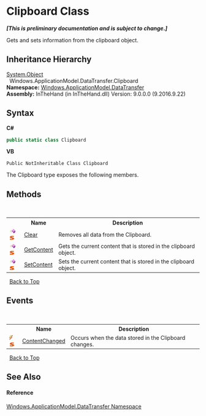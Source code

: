 # Clipboard Class
 _**\[This is preliminary documentation and is subject to change.\]**_

Gets and sets information from the clipboard object.


## Inheritance Hierarchy
<a href="http://msdn2.microsoft.com/en-us/library/e5kfa45b" target="_blank">System.Object</a><br />&nbsp;&nbsp;Windows.ApplicationModel.DataTransfer.Clipboard<br />
**Namespace:**&nbsp;<a href="N_Windows_ApplicationModel_DataTransfer">Windows.ApplicationModel.DataTransfer</a><br />**Assembly:**&nbsp;InTheHand (in InTheHand.dll) Version: 9.0.0.0 (9.2016.9.22)

## Syntax

**C#**<br />
``` C#
public static class Clipboard
```

**VB**<br />
``` VB
Public NotInheritable Class Clipboard
```

The Clipboard type exposes the following members.


## Methods
&nbsp;<table><tr><th></th><th>Name</th><th>Description</th></tr><tr><td>![Public method](media/pubmethod.gif "Public method")![Static member](media/static.gif "Static member")</td><td><a href="M_Windows_ApplicationModel_DataTransfer_Clipboard_Clear">Clear</a></td><td>
Removes all data from the Clipboard.</td></tr><tr><td>![Public method](media/pubmethod.gif "Public method")![Static member](media/static.gif "Static member")</td><td><a href="M_Windows_ApplicationModel_DataTransfer_Clipboard_GetContent">GetContent</a></td><td>
Gets the current content that is stored in the clipboard object.</td></tr><tr><td>![Public method](media/pubmethod.gif "Public method")![Static member](media/static.gif "Static member")</td><td><a href="M_Windows_ApplicationModel_DataTransfer_Clipboard_SetContent">SetContent</a></td><td>
Sets the current content that is stored in the clipboard object.</td></tr></table>&nbsp;
<a href="#clipboard-class">Back to Top</a>

## Events
&nbsp;<table><tr><th></th><th>Name</th><th>Description</th></tr><tr><td>![Public event](media/pubevent.gif "Public event")![Static member](media/static.gif "Static member")</td><td><a href="E_Windows_ApplicationModel_DataTransfer_Clipboard_ContentChanged">ContentChanged</a></td><td>
Occurs when the data stored in the Clipboard changes.</td></tr></table>&nbsp;
<a href="#clipboard-class">Back to Top</a>

## See Also


#### Reference
<a href="N_Windows_ApplicationModel_DataTransfer">Windows.ApplicationModel.DataTransfer Namespace</a><br />